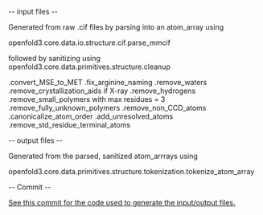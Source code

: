 -- input files --

Generated from raw .cif files by parsing into an atom_array using

openfold3.core.data.io.structure.cif.parse_mmcif

followed by sanitizing using openfold3.core.data.primitives.structure.cleanup

.convert_MSE_to_MET
.fix_arginine_naming
.remove_waters
.remove_crystallization_aids if X-ray
.remove_hydrogens
.remove_small_polymers with max residues = 3
.remove_fully_unknown_polymers
.remove_non_CCD_atoms
.canonicalize_atom_order
.add_unresolved_atoms
.remove_std_residue_terminal_atoms

-- output files --

Generated from the parsed, sanitized atom_arrrays using

openfold3.core.data.primitives.structure.tokenization.tokenize_atom_array

-- Commit -- 

[See this commit for the code used to generate the input/output files.](https://github.com/aqlaboratory/openfold3/pull/239/commits/63e2841fecff266e8c51e3532f716143a9468a95)